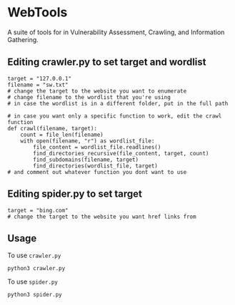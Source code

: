 # WebTools
A suite of tools for in Vulnerability Assessment, Crawling, and Information Gathering.

## Editing crawler.py to set target and wordlist
```
target = "127.0.0.1"
filename = "sw.txt"
# change the target to the website you want to enumerate
# change filename to the wordlist that you're using
# in case the wordlist is in a different folder, put in the full path

# in case you want only a specific function to work, edit the crawl function
def crawl(filename, target):
    count = file_len(filename)
    with open(filename, "r") as wordlist_file:
        file_content = wordlist_file.readlines()
        find_directories_recursive(file_content, target, count)
        find_subdomains(filename, target)
        find_directories(wordlist_file, target)
# and comment out whatever function you dont want to use
```

## Editing spider.py to set target
```
target = "bing.com"
# change the target to the website you want href links from
```

## Usage

To use ```crawler.py```
```
python3 crawler.py
```
To use ```spider.py```
```
python3 spider.py
```
